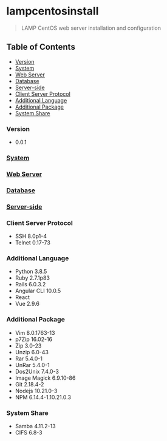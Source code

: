 # lampcentosinstall
> LAMP CentOS web server installation and configuration

## Table of Contents
* [Version](#version)
* [System](#system)
* [Web Server](#web-server)
* [Database](#database)
* [Server-side](#server-side)
* [Client Server Protocol](#client-server-protocol)
* [Additional Language](#additional-language)
* [Additional Package](#additional-package)
* [System Share](#system-share)

### Version
* 0.0.1

### [System](https://github.com/Cuates/lampcentosinstall/blob/master/system)

### [Web Server](https://github.com/Cuates/lampcentosinstall/tree/master/webserver)

### [Database](https://github.com/Cuates/lampcentosinstall/tree/master/database)

### [Server-side](https://github.com/Cuates/lampcentosinstall/tree/master/serverside)

### Client Server Protocol
* SSH 8.0p1-4
* Telnet 0.17-73

### Additional Language
* Python 3.8.5
* Ruby 2.7.1p83
* Rails 6.0.3.2
* Angular CLI 10.0.5
* React
* Vue 2.9.6

### Additional Package
* Vim 8.0.1763-13
* p7Zip 16.02-16
* Zip 3.0-23
* Unzip 6.0-43
* Rar 5.4.0-1
* UnRar 5.4.0-1
* Dos2Unix 7.4.0-3
* Image Magick 6.9.10-86
* Git 2.18.4-2
* Nodejs 10.21.0-3
* NPM 6.14.4-1.10.21.0.3

### System Share
* Samba 4.11.2-13
* CIFS 6.8-3
